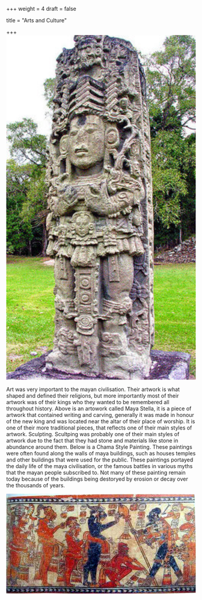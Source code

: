 +++
weight = 4
draft = false

title = "Arts and Culture"

+++
<img src="images/Maya Stella.jpg" alt="Maya Stella" width="560">

Art was very important to the mayan civilisation. Their artwork is what shaped and defined their religions, but more importantly most of their artwork was of their kings who they wanted to be remembered all throughout history. Above is an artowork called Maya Stella, it is a piece of artwork that contained writing and carving, generally it was made in honour of the new king and was located near the altar of their place of worship. It is one of their more traditional pieces, that reflects one of their main styles of artwork. Sculpting. Scultping was probably one of their main styles of artwork due to the fact that they had stone and materials like stone in abundance around them. Below is a Chama Style Painting. These paintings were often found along the walls of maya buildings, such as houses temples and other buildings that were used for the public. These paintings portayed the daily life of the maya civilisation, or the famous battles in various myths that the mayan people subscribed to. Not many of these painting remain today because of the buildings being destoryed by erosion or decay over the thousands of years.

<img src="images/Chama Art.jpg" alt="Chama Art" width="560">
